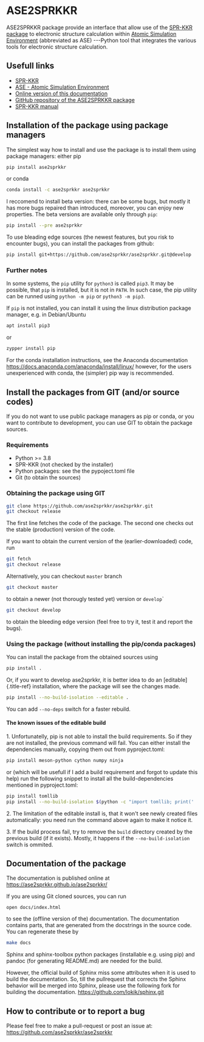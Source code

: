 # ASE2SPRKKR

ASE2SPRKKR package provide an interface that allow use of the [SPR-KKR
package](https://www.ebert.cup.uni-muenchen.de/index.php/en/software-en/13-sprkkr)
to electronic structure calculation within [Atomic Simulation
Environment](https://wiki.fysik.dtu.dk/ase/) (abbreviated as ASE)
\-\--Python tool that integrates the various tools for electronic
structure calculation.

## Usefull links

-   [SPR-KKR](https://ebert.cup.uni-muenchen.de/index.php/en/software-en/13-sprkkr)
-   [ASE - Atomic Simulation
    Environment](https://wiki.fysik.dtu.dk/ase/)
-   [Online version of this
    documentation](https://ase2sprkkr.github.io/ase2sprkkr/)
-   [GitHub repository of the ASE2SPRKKR
    package](https://github.com/ase2sprkkr/ase2sprkkr/)
-   [SPR-KKR
    manual](https://www.ebert.cup.uni-muenchen.de/index.php/en/repository/func-startdown/251/lang,en-gb/)

## Installation of the package using package managers

The simplest way how to install and use the package is to install them
using package managers: either pip

``` bash
pip install ase2sprkkr
```

or conda

``` bash
conda install -c ase2sprkkr ase2sprkkr
```

I reccomend to install beta version: there can be some bugs, but mostly
it has more bugs repaired than introduced, moreover, you can enjoy new
properties. The beta versions are available only through `pip`:

``` bash
pip install --pre ase2sprkkr
```

To use bleading edge sources (the newest features, but you risk to
encounter bugs), you can install the packages from github:

``` bash
pip install git+https://github.com/ase2sprkkr/ase2sprkkr.git@develop
```

### Further notes

In some systems, the `pip` utility for `python3` is called `pip3`. It
may be possible, that `pip` is installed, but it is not in `PATH`. In
such case, the pip utility can be runned using `python -m pip` or
`python3 -m pip3`.

If `pip` is not installed, you can install it using the linux
distribution package manager, e.g. in Debian/Ubuntu

``` bash
apt install pip3
```

or

``` bash
zypper install pip
```

For the conda installation instructions, see the Anaconda documentation
<https://docs.anaconda.com/anaconda/install/linux/> however, for the
users unexperienced with conda, the (simpler) pip way is recommended.

## Install the packages from GIT (and/or source codes)

If you do not want to use public package managers as pip or conda, or
you want to contribute to development, you can use GIT to obtain the
package sources.

### Requirements

-   Python \>= 3.8
-   SPR-KKR (not checked by the installer)
-   Python packages: see the the pypoject.toml file
-   Git (to obtain the sources)

### Obtaining the package using GIT

``` bash
git clone https://github.com/ase2sprkkr/ase2sprkkr.git
git checkout release
```

The first line fetches the code of the package. The second one checks
out the stable (production) version of the code.

If you want to obtain the current version of the (earlier-downloaded)
code, run

``` bash
git fetch
git checkout release
```

Alternatively, you can checkout `master` branch

``` bash
git checkout master
```

to obtain a newer (not thorougly tested yet) version or `develop`\`

``` bash
git checkout develop
```

to obtain the bleeding edge version (feel free to try it, test it and
report the bugs).

### Using the package (without installing the pip/conda packages)

You can install the package from the obtained sources using

``` bash
pip install .
```

Or, if you want to develop ase2sprkkr, it is better idea to do an
[editable]{.title-ref} installation, where the package will see the
changes made.

``` bash
pip install --no-build-isolation --editable .
```

You can add `--no-deps` switch for a faster rebuild.

#### The known issues of the editable build

1\. Unfortunatelly, pip is not able to install the build requirements.
So if they are not installed, the previous command will fail. You can
either install the dependencies manually, copying them out from
pyproject.toml:

``` bash
pip install meson-python cython numpy ninja
```

or (which will be usefull if I add a build requirement and forgot to
update this help) run the following snippet to install all the
build-dependencies mentioned in pyproject.toml:

``` bash
pip install tomllib
pip install --no-build-isolation $(python -c "import tomllib; print(' '.join(tomllib.load(open('pyproject.toml','rb'))['build-system']['requires']))")
```

2\. The limitation of the editable install is, that it won\'t see newly
created files automatically: you need run the command above again to
make it notice it.

3\. If the build process fail, try to remove the `build` directory
created by the previous build (if it exists). Mostly, it happens if the
`--no-build-isolation` switch is ommited.

## Documentation of the package

The documentation is published online at
<https://ase2sprkkr.github.io/ase2sprkkr/>

If you are using Git cloned sources, you can run

    open docs/index.html

to see the (offline version of the) documentation. The documentation
contains parts, that are generated from the docstrings in the source
code. You can regenerate these by

``` bash
make docs
```

Sphinx and sphinx-toolbox python packages (installable e.g. using pip)
and pandoc (for generating README.md) are needed for the build.

However, the official build of Sphinx miss some attributes when it is
used to build the documentation. So, till the pullrequest that corrects
the Sphinx behavior will be merged into Sphinx, please use the following
fork for building the documentation.
<https://github.com/lokik/sphinx.git>

## How to contribute or to report a bug

Please feel free to make a pull-request or post an issue at:
<https://github.com/ase2sprkkr/ase2sprkkr>
